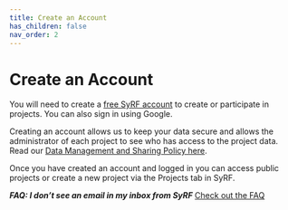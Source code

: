 ```yaml
---
title: Create an Account
has_children: false
nav_order: 2
---
```


# Create an Account

You will need to create a [free SyRF account](https://syrf.org.uk) to create or participate in projects. You can also sign in using Google.

Creating an account allows us to keep your data secure and allows the administrator of each project to see who has access to the project data. Read our [Data Management and Sharing Policy here](https://syrf.org.uk/privacy).

Once you have created an account and logged in you can access public projects or create a new project via the Projects tab in SyRF.

**_**FAQ: I don’t see an email in my inbox from SyRF**_**
[Check out the FAQ](https://syrf.org.uk/faq)
